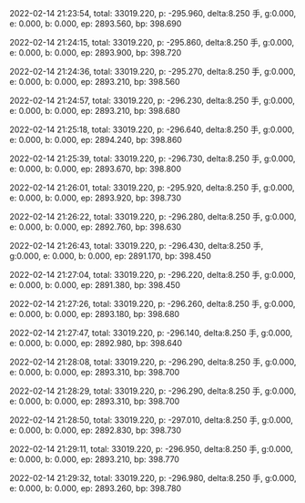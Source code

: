 2022-02-14 21:23:54, total: 33019.220, p: -295.960, delta:8.250 手, g:0.000, e: 0.000, b: 0.000, ep: 2893.560, bp: 398.690

2022-02-14 21:24:15, total: 33019.220, p: -295.860, delta:8.250 手, g:0.000, e: 0.000, b: 0.000, ep: 2893.900, bp: 398.720

2022-02-14 21:24:36, total: 33019.220, p: -295.270, delta:8.250 手, g:0.000, e: 0.000, b: 0.000, ep: 2893.210, bp: 398.560

2022-02-14 21:24:57, total: 33019.220, p: -296.230, delta:8.250 手, g:0.000, e: 0.000, b: 0.000, ep: 2893.210, bp: 398.680

2022-02-14 21:25:18, total: 33019.220, p: -296.640, delta:8.250 手, g:0.000, e: 0.000, b: 0.000, ep: 2894.240, bp: 398.860

2022-02-14 21:25:39, total: 33019.220, p: -296.730, delta:8.250 手, g:0.000, e: 0.000, b: 0.000, ep: 2893.670, bp: 398.800

2022-02-14 21:26:01, total: 33019.220, p: -295.920, delta:8.250 手, g:0.000, e: 0.000, b: 0.000, ep: 2893.920, bp: 398.730

2022-02-14 21:26:22, total: 33019.220, p: -296.280, delta:8.250 手, g:0.000, e: 0.000, b: 0.000, ep: 2892.760, bp: 398.630

2022-02-14 21:26:43, total: 33019.220, p: -296.430, delta:8.250 手, g:0.000, e: 0.000, b: 0.000, ep: 2891.170, bp: 398.450

2022-02-14 21:27:04, total: 33019.220, p: -296.220, delta:8.250 手, g:0.000, e: 0.000, b: 0.000, ep: 2891.380, bp: 398.450

2022-02-14 21:27:26, total: 33019.220, p: -296.260, delta:8.250 手, g:0.000, e: 0.000, b: 0.000, ep: 2893.180, bp: 398.680

2022-02-14 21:27:47, total: 33019.220, p: -296.140, delta:8.250 手, g:0.000, e: 0.000, b: 0.000, ep: 2892.980, bp: 398.640

2022-02-14 21:28:08, total: 33019.220, p: -296.290, delta:8.250 手, g:0.000, e: 0.000, b: 0.000, ep: 2893.310, bp: 398.700

2022-02-14 21:28:29, total: 33019.220, p: -296.290, delta:8.250 手, g:0.000, e: 0.000, b: 0.000, ep: 2893.310, bp: 398.700

2022-02-14 21:28:50, total: 33019.220, p: -297.010, delta:8.250 手, g:0.000, e: 0.000, b: 0.000, ep: 2892.830, bp: 398.730

2022-02-14 21:29:11, total: 33019.220, p: -296.950, delta:8.250 手, g:0.000, e: 0.000, b: 0.000, ep: 2893.210, bp: 398.770

2022-02-14 21:29:32, total: 33019.220, p: -296.980, delta:8.250 手, g:0.000, e: 0.000, b: 0.000, ep: 2893.260, bp: 398.780